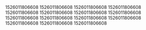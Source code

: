1526011806608
1526011806608
1526011806608
1526011806608
1526011806608
1526011806608
1526011806608
1526011806608
1526011806608
1526011806608
1526011806608
1526011806608
1526011806608
1526011806608
1526011806608